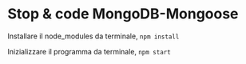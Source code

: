 # Stop & code MongoDB-Mongoose

Installare il node_modules da terminale, `npm install`

Inizializzare il programma da terminale, `npm start`
